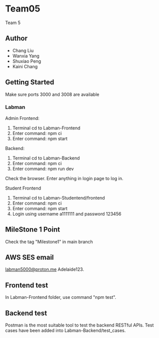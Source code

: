 # Team05
Team 5

## Author

- Chang Liu
- Wanxia Yang
- Shuxiao Peng
- Kaini Chang

## Getting Started
Make sure ports 3000 and 3008 are available

### Labman
Admin Frontend:
1. Terminal cd to Labman-Frontend
2. Enter command: npm ci
3. Enter command: npm start

Backend:
1. Terminal cd to Labman-Backend
2. Enter command: npm ci
3. Enter command: npm run dev

Check the browser. Enter anything in login page to log in.

Student Frontend
1. Terminal cd to Labman-Studentend/frontend
2. Enter command: npm ci
3. Enter command: npm start
4. Login using username a1111111 and password 123456

## MileStone 1 Point 
Check the tag "Milestone1" in main branch

## AWS SES email
labman5000@proton.me
Adelaide123.

## Frontend test
In Labman-Frontend folder, use command "npm test".

## Backend test
Postman is the most suitable tool to test the backend RESTful APIs. Test cases have been added into Labman-Backend/test_cases.

